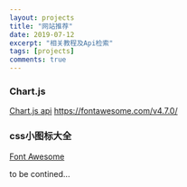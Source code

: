 ```yaml
---
layout: projects
title: "网站推荐"
date: 2019-07-12
excerpt: "相关教程及Api检索"
tags: [projects]
comments: true
---
```


### Chart.js
[Chart.js api](https://www.chartjs.org/docs/latest/)
https://fontawesome.com/v4.7.0/
### css小图标大全
[Font Awesome](https://fontawesome.com/v4.7.0/)

to be contined...